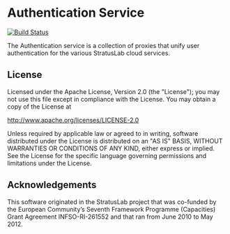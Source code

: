 Authentication Service
======================

[![Build Status](https://secure.travis-ci.org/StratusLab/authn.png)](http://travis-ci.org/#!/StratusLab/authn)
 
The Authentication service is a collection of proxies that unify
user authentication for the various StratusLab cloud services. 

License
-------

Licensed under the Apache License, Version 2.0 (the "License"); you
may not use this file except in compliance with the License.  You may
obtain a copy of the License at

http://www.apache.org/licenses/LICENSE-2.0

Unless required by applicable law or agreed to in writing, software
distributed under the License is distributed on an "AS IS" BASIS,
WITHOUT WARRANTIES OR CONDITIONS OF ANY KIND, either express or
implied.  See the License for the specific language governing
permissions and limitations under the License.

Acknowledgements
----------------

This software originated in the StratusLab project that was co-funded
by the European Community’s Seventh Framework Programme (Capacities)
Grant Agreement INFSO-RI-261552 and that ran from June 2010 to May
2012.
